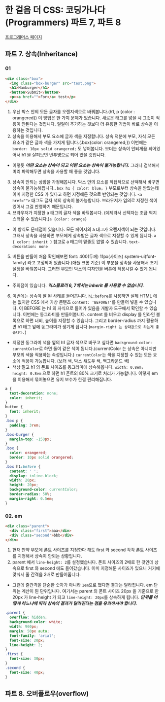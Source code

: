 # 한 걸음 더 CSS: 코딩가나다(Programmers) 파트 7, 파트 8
[프로그래머스 페이지](https://programmers.co.kr/learn/courses/4521)
## 파트 7. 상속(Inheritance)
### 01
```HTML
<div class="box">
  <img class="box-burger" src="test.png">
  <h1>Hamburger</h1>
  <button>Submit</button>
  <p><a href="">For</a> test</p>
</div>
```
1. 우선 박스 안의 모든 글자를 오렌지색으로 바꿔봅니다.(h1, p {color : orangered}) 이 방법은 한 가지 문제가 있습니다. 새로운 태그를 넣을 시 그것이 적용이 안된다는 것입니다. 일일이 추가하는 것보다 더 유용한 기법이 바로 상속을 이용하는 것입니다.
2. 상속을 이용해서 부모 요소에 글자 색을 지정합니다. 상속 덕분에 부모, 자식 모든 요소가 같은 글자 색을 가지게 됩니다.(.box{color: orangered;})
이번에는 `border: 10px solid orangered;` 도 넣어봅니다. 보더는 상속이 안되게끔 되어있어서 h1 을 살펴보면 반투명으로 되어 있을 것입니다.
- 이렇듯 ***어떤 요소는 상속이 되고 어떤 요소는 상속이 불가능합니다.*** 그러니 검색해서 미리 파악해두면 상속을 사용할 때 좋을 것입니다.
3. 상속이 안되는 상황을 가정해봅니다. 박스 안의 요소를 직접적으로 선택해서 바꾸면 상속이 불가능해집니다.`.box h1 { color: blue; }` 부모로부터 상속을 받았는데 이미 지정한 CSS 가 있다고 하면 지정해둔 것으로 반영되는 것입니다.
`<a href="">` 태그도 글자 색의 상속이 불가능합니다. 브라우저가 임의로 지정한 색이 있어서 그걸 반영하기 때문입니다.
4. 브라우저가 지정한 a 태그의 글자 색을 바꿔봅시다. (예제라서 선택자는 조금 억지스러울 수 있습니다.)`a {color: orange}`
- 이 방식도 문제점이 있습니다. 모든 페이지의 a 태그가 오렌지색이 되는 것입니다. 그래서 상속을 사용하면 부모에게 상속받은 글자 색으로 지정할 수 있게 됩니다. `a { color: inherit }` 참고로 a 태그의 밑줄도 없앨 수 있습니다. `text-decoration: none`
5. 버튼을 만들어 처음 확인해보면 font: 400(두께) 11px(사이즈) system-ui(font-family) 라고 고정되어 있습니다.(애플 크롬 기준) 이 부분을 상속을 사용해서 초기 설정을 바꿔봅니다. 그러면 부모인 박스의 디자인을 버튼에 적용시킬 수 있게 됩니다.
- 주의점이 있습니다. ***익스플로러 6, 7에서는 inherit 를 사용할 수 없습니다.***
6. 이번에는 상속이 잘 된 사례를 들어봅니다. `h1:before`를 사용하면 실제 HTML 에는 없지만 CSS 에서 가상 콘텐츠 `content: 'BEFORE!'`를 만들어 넣을 수 있습니다. 이 BEFORE 는 h1 의 자식으로 들어가 있음을 개발자 도구에서 확인할 수 있습니다.
이번에는 동그라미를 만들어봅니다. content 를 비우고 display 를 인라인 블록으로 하면 너비, 높이를 지정할 수 있습니다. 그리고 border-radius 까지 활용하면 h1 태그 앞에 동그라미가 생기게 됩니다.(`margin-right 는 상대값으로 하는게 좋습니다.`)
- 지정한 동그라미 색을 옆의 h1 글자 색으로 바꾸고 싶다면 `background-color: currentColor`로 하면 둘이 같은 색이 됩니다.(currentColor 는 상속은 아니지만 부모의 색을 적용하는 속성입니다.) `currentColor`는 색을 지정할 수 있는 모든 요소에 적용이 가능합니다. (보더 색, 박스 섀도우 색, 백그라운드 색)
- 색상 말고 h1 의 폰트 사이즈를 동그라미에 상속해봅니다. `width: 0.8em; height: 0.8em` 으로 하면 h1 폰트의 80% 크기로 처리가 가능합니다. 이렇게 em 을 이용해서 묶어놓으면 유지 보수가 한결 편리해집니다.
```CSS
a {
  text-decoration: none;
  color: inherit;
}
button {
  font: inherit;
}
.box p {
  padding: 3rem;
}
.box-burger {
  margin-top: -150px;
}
.box {
  color: orangered;
  border: 10px solid orangered;
}
.box h1:before {
  content: ' ';
  display: inline-block;
  width: 20px;
  height: 20px;
  background-color: currentColor;
  border-radius: 50%;
  margin-right: 0.5em;
}
```
### 02. em
```HTML
<div class="parent">
  <div class="first">aaa</div>
  <div class="second">bbb</div>
</div>
```
1. 현재 만약 부모에 폰트 사이즈를 지정한다 해도 first 와 second 각각 폰트 사이즈를 지정해서 상속이 안되는 상황입니다.
2. parent 에서 `line-height: 2`를 설정했습니다. 폰트 사이즈의 2배로 한 것인데 상속으로 first 와 second 에도 들어갔습니다. 이미 지정해둔 사이즈가 있으니 거기에 맞춰서 줄 간격을 2배로 만들어줍니다.
- 그런데 줄간격을 단순한 숫자가 아니라 `1em`으로 했다면 결과는 달라집니다. em 단위는 계산이 된 단위입니다. 여기서는 parent 의 폰트 사이즈 20px 을 기준으로 한 20px 가 line-height 가 되고 `line-height: 20px`를 상속하게 됩니다.
***단위를 어떻게 하느냐에 따라 상속의 결과가 달라진다는 점을 유의하셔야 합니다.***
```CSS
.parent {
  overflow: hidden;
  background-color: white;
  width: 960px;
  margin: 50px auto;
  font-family: 'arial';
  font-size: 20px;
  line-height: 2;
}
.first {
  font-size: 30px;
}
.second {
  font-size: 40px;
}
```
## 파트 8. 오버플로우(overflow)
